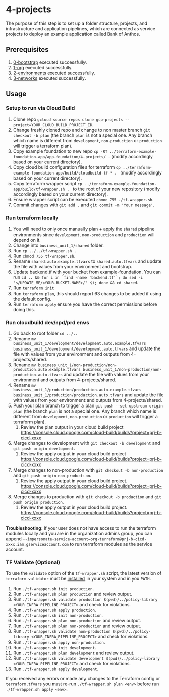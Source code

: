 # 4-projects

The purpose of this step is to set up a folder structure, projects, and infrastructure and application pipelines, which are connected as service projects to deploy an example application called Bank of Anthos.

## Prerequisites

1. [0-bootstrap](https://github.com/terraform-google-modules/terraform-example-foundation/blob/master/0-bootstrap/README.md) executed successfully.
1. [1-org](https://github.com/terraform-google-modules/terraform-example-foundation/blob/master/1-org/README.md) executed successfully.
1. [2-environments](https://github.com/terraform-google-modules/terraform-example-foundation/blob/master/2-environments/README.md) executed successfully.
1. [3-networks](https://github.com/terraform-google-modules/terraform-example-foundation/blob/master/3-networks/README.md) executed successfully.

## Usage

### Setup to run via Cloud Build
1. Clone repo `gcloud source repos clone gcp-projects --project=YOUR_CLOUD_BUILD_PROJECT_ID`.
1. Change freshly cloned repo and change to non master branch `git checkout -b plan` (the branch `plan` is not a special one. Any branch which name is different from `development`, `non-production` or `production` will trigger a terraform plan).
1. Copy example foundation to new repo `cp -RT ../terraform-example-foundation-app/app-foundation/4-projects/ .` (modify accordingly based on your current directory).
1. Copy cloud build configuration files for terraform `cp ../terraform-example-foundation-app/build/cloudbuild-tf-* . ` (modify accordingly based on your current directory).
1. Copy terraform wrapper script `cp ../terraform-example-foundation-app/build/tf-wrapper.sh . ` to the root of your new repository (modify accordingly based on your current directory).
1. Ensure wrapper script can be executed `chmod 755 ./tf-wrapper.sh`.
1. Commit changes with `git add .` and `git commit -m 'Your message'`.

### Run terraform locally
1. You will need to only once manually plan + apply the `shared` pipeline environments since `development`, `non-production` and `production` will depend on it.
1. Change into `business_unit_1/shared` folder.
1. Run `cp ../../tf-wrapper.sh .`
1. Run `chmod 755 tf-wrapper.sh`.
1. Rename `shared.auto.example.tfvars` to `shared.auto.tfvars` and update the file with values from your environment and bootstrap.
1. Update backend.tf with your bucket from example-foundation. You can run
```cd .. && for i in `find -name 'backend.tf'`; do sed -i 's/UPDATE_ME/<YOUR-BUCKET-NAME>/' $i; done && cd shared```.
1. Run `terraform init`
1. Run `terraform plan`, this should report 63 changes to be added if using the default config.
1. Run `terraform apply` ensure you have the correct permissions before doing this.

### Run cloudbuild dev/npd/prd envs
1. Go back to root folder `cd ../..`
1. Rename `mv business_unit_1/development/development.auto.example.tfvars business_unit_1/development/development.auto.tfvars` and update the file with values from your environment and outputs from 4-projects/shared.
1. Rename `mv business_unit_1/non-production/non-production.auto.example.tfvars business_unit_1/non-production/non-production.auto.tfvars` and update the file with values from your environment and outputs from 4-projects/shared.
1. Rename `mv business_unit_1/production/production.auto.example.tfvars business_unit_1/production/production.auto.tfvars` and update the file with values from your environment and outputs from 4-projects/shared.
1. Push your plan branch to trigger a plan `git push --set-upstream origin plan` (the branch `plan` is not a special one. Any branch which name is different from `development`, `non-production` or `production` will trigger a terraform plan).
    1. Review the plan output in your cloud build project https://console.cloud.google.com/cloud-build/builds?project=prj-b-cicd-xxxx
1. Merge changes to development with `git checkout -b development` and `git push origin development`.
    1. Review the apply output in your cloud build project https://console.cloud.google.com/cloud-build/builds?project=prj-b-cicd-xxxx
1. Merge changes to non-production with `git checkout -b non-production` and `git push origin non-production`.
    1. Review the apply output in your cloud build project. https://console.cloud.google.com/cloud-build/builds?project=prj-b-cicd-xxxx
1. Merge changes to production with `git checkout -b production` and `git push origin production`.
    1. Review the apply output in your cloud build project. https://console.cloud.google.com/cloud-build/builds?project=prj-b-cicd-xxxx

**Troubleshooting:**
If your user does not have access to run the terraform modules locally and you are in the organization admins group, you can append `--impersonate-service-account=org-terraform@prj-b-cicd-xxxx.iam.gserviceaccount.com` to run terraform modules as the service  account.

### TF Validate (Optional)
To use the `validate` option of the `tf-wrapper.sh` script, the latest version of `terraform-validator` must be [installed](https://github.com/forseti-security/policy-library/blob/master/docs/user_guide.md#how-to-use-terraform-validator) in your system and in you `PATH`.
1. Run `./tf-wrapper.sh init production`.
1. Run `./tf-wrapper.sh plan production` and review output.
1. Run `./tf-wrapper.sh validate production $(pwd)/../policy-library <YOUR_INFRA_PIPELINE_PROJECT>` and check for violations.
1. Run `./tf-wrapper.sh apply production`.
1. Run `./tf-wrapper.sh init non-production`.
1. Run `./tf-wrapper.sh plan non-production` and review output.
1. Run `./tf-wrapper.sh plan non-production` and review output.
1. Run `./tf-wrapper.sh validate non-production $(pwd)/../policy-library <YOUR_INFRA_PIPELINE_PROJECT>` and check for violations.
1. Run `./tf-wrapper.sh apply non-production`.
1. Run `./tf-wrapper.sh init development`.
1. Run `./tf-wrapper.sh plan development` and review output.
1. Run `./tf-wrapper.sh validate development $(pwd)/../policy-library <YOUR_INFRA_PIPELINE_PROJECT>` and check for violations.
1. Run `./tf-wrapper.sh apply development`.

If you received any errors or made any changes to the Terraform config or `terraform.tfvars` you must re-run `./tf-wrapper.sh plan <env>` before run `./tf-wrapper.sh apply <env>`.
